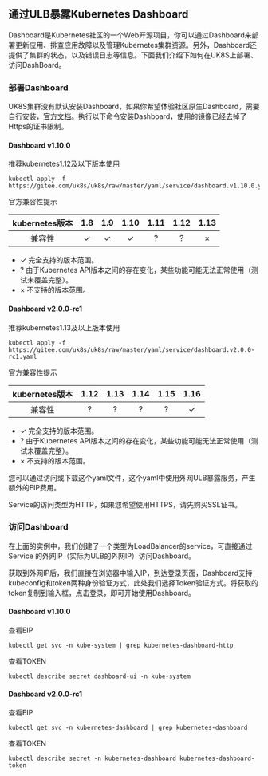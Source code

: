 
## 通过ULB暴露Kubernetes Dashboard


Dashboard是Kubernetes社区的一个Web开源项目，你可以通过Dashboard来部署更新应用、排查应用故障以及管理Kubernetes集群资源。另外，Dashboard还提供了集群的状态，以及错误日志等信息。下面我们介绍下如何在UK8S上部署、访问DashBoard。

### 部署Dashboard

UK8S集群没有默认安装Dashboard，如果你希望体验社区原生Dashboard，需要自行安装，[官方文档](https://github.com/kubernetes/dashboard/releases)。执行以下命令安装Dashboard，使用的镜像已经去掉了Https的证书限制。

#### Dashboard v1.10.0

推荐kubernetes1.12及以下版本使用

```
kubectl apply -f https://gitee.com/uk8s/uk8s/raw/master/yaml/service/dashboard.v1.10.0.yaml
```
官方兼容性提示

|kubernetes版本|1.8|1.9|1.10|1.11|1.12|1.13|
|:-:|:-:|:-:|:-:|:-:|:-:|:-:|
|兼容性|✓|✓|✓|?|?|×|

* ✓ 完全支持的版本范围。
* ? 由于Kubernetes API版本之间的存在变化，某些功能可能无法正常使用（测试未覆盖完整）。
* × 不支持的版本范围。

#### Dashboard v2.0.0-rc1

推荐kubernetes1.13及以上版本使用

```
kubectl apply -f https://gitee.com/uk8s/uk8s/raw/master/yaml/service/dashboard.v2.0.0-rc1.yaml
```
官方兼容性提示

|kubernetes版本|1.12|1.13|1.14|1.15|1.16|
|:-:|:-:|:-:|:-:|:-:|:-:|
|兼容性|?|?|?|?|✓|

* ✓ 完全支持的版本范围。
* ? 由于Kubernetes API版本之间的存在变化，某些功能可能无法正常使用（测试未覆盖完整）。
* × 不支持的版本范围。


您可以通过访问或下载这个yaml文件，这个yaml中使用外网ULB暴露服务，产生额外的EIP费用。

Service的访问类型为HTTP，如果您希望使用HTTPS，请先购买SSL证书。


### 访问Dashboard

在上面的实例中，我们创建了一个类型为LoadBalancer的service，可直接通过Service 的外网IP（实际为ULB的外网IP）访问Dashboard。

获取到外网IP后，我们直接在浏览器中输入IP，到达登录页面，Dashboard支持kubeconfig和token两种身份验证方式，此处我们选择Token验证方式。将获取的token复制到输入框，点击登录，即可开始使用Dashboard。


#### Dashboard v1.10.0
查看EIP
```
kubectl get svc -n kube-system | grep kubernetes-dashboard-http 
```
查看TOKEN
```
kubectl describe secret dashboard-ui -n kube-system
```

#### Dashboard v2.0.0-rc1
查看EIP
```
kubectl get svc -n kubernetes-dashboard | grep kubernetes-dashboard
```
查看TOKEN
```
kubectl describe secret -n kubernetes-dashboard kubernetes-dashboard-token
```


